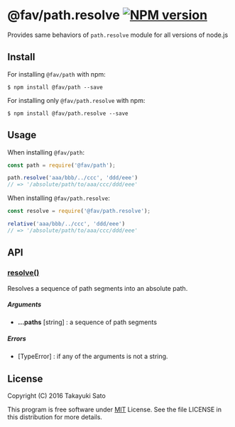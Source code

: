 @fav/path.resolve [![NPM version][npm-image]][npm-url]
=================

Provides same behaviors of `path.resolve` module for all versions of node.js

Install
-------

For installing `@fav/path` with npm:

```
$ npm install @fav/path --save
```

For installing only `@fav/path.resolve` with npm:

```
$ npm install @fav/path.resolve --save
```

Usage
-----

When installing `@fav/path`:

```js
const path = require('@fav/path');

path.resolve('aaa/bbb/../ccc', 'ddd/eee')
// => '/absolute/path/to/aaa/ccc/ddd/eee'
```

When installing `@fav/path.resolve`:

```js
const resolve = require('@fav/path.resolve');

relative('aaa/bbb/../ccc', 'ddd/eee')
// => '/absolute/path/to/aaa/ccc/ddd/eee'
```

API
---

### <u>resolve()</u>

Resolves a sequence of path segments into an absolute path.

##### Arguments

* **...paths** [string] :  a sequence of path segments

##### Errors

* [TypeError] : if any of the arguments is not a string.

License
-------

Copyright (C) 2016 Takayuki Sato

This program is free software under [MIT][mit-url] License.
See the file LICENSE in this distribution for more details.

[npm-image]: http://img.shields.io/badge/npm-v0.8.0-blue.svg
[npm-url]: https://www.npmjs.org/package/@fav/path/
[mit-url]: https://opensource.org/licenses/MIT

